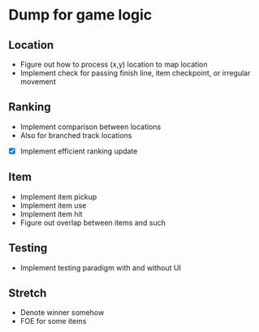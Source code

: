 # Dump for game logic

## Location
- Figure out how to process (x,y) location to map location
- Implement check for passing finish line, item checkpoint, or irregular movement

## Ranking
- Implement comparison between locations
-   Also for branched track locations
- [X] Implement efficient ranking update

## Item
- Implement item pickup 
- Implement item use
- Implement item hit
- Figure out overlap between items and such

## Testing
- Implement testing paradigm with and without UI

## Stretch
- Denote winner somehow
- FOE for some items


